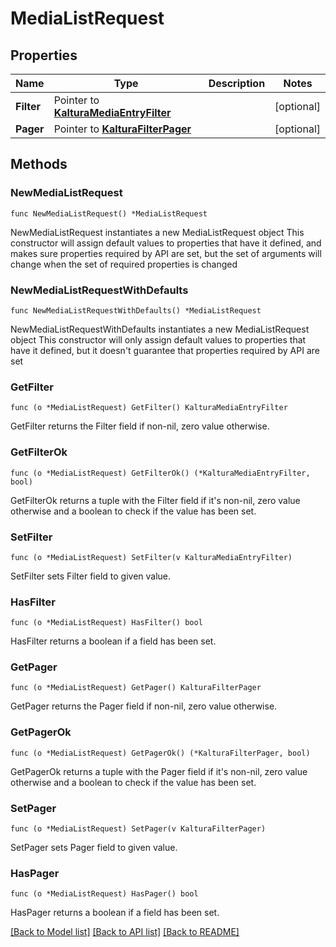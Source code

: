 # MediaListRequest

## Properties

Name | Type | Description | Notes
------------ | ------------- | ------------- | -------------
**Filter** | Pointer to [**KalturaMediaEntryFilter**](KalturaMediaEntryFilter.md) |  | [optional] 
**Pager** | Pointer to [**KalturaFilterPager**](KalturaFilterPager.md) |  | [optional] 

## Methods

### NewMediaListRequest

`func NewMediaListRequest() *MediaListRequest`

NewMediaListRequest instantiates a new MediaListRequest object
This constructor will assign default values to properties that have it defined,
and makes sure properties required by API are set, but the set of arguments
will change when the set of required properties is changed

### NewMediaListRequestWithDefaults

`func NewMediaListRequestWithDefaults() *MediaListRequest`

NewMediaListRequestWithDefaults instantiates a new MediaListRequest object
This constructor will only assign default values to properties that have it defined,
but it doesn't guarantee that properties required by API are set

### GetFilter

`func (o *MediaListRequest) GetFilter() KalturaMediaEntryFilter`

GetFilter returns the Filter field if non-nil, zero value otherwise.

### GetFilterOk

`func (o *MediaListRequest) GetFilterOk() (*KalturaMediaEntryFilter, bool)`

GetFilterOk returns a tuple with the Filter field if it's non-nil, zero value otherwise
and a boolean to check if the value has been set.

### SetFilter

`func (o *MediaListRequest) SetFilter(v KalturaMediaEntryFilter)`

SetFilter sets Filter field to given value.

### HasFilter

`func (o *MediaListRequest) HasFilter() bool`

HasFilter returns a boolean if a field has been set.

### GetPager

`func (o *MediaListRequest) GetPager() KalturaFilterPager`

GetPager returns the Pager field if non-nil, zero value otherwise.

### GetPagerOk

`func (o *MediaListRequest) GetPagerOk() (*KalturaFilterPager, bool)`

GetPagerOk returns a tuple with the Pager field if it's non-nil, zero value otherwise
and a boolean to check if the value has been set.

### SetPager

`func (o *MediaListRequest) SetPager(v KalturaFilterPager)`

SetPager sets Pager field to given value.

### HasPager

`func (o *MediaListRequest) HasPager() bool`

HasPager returns a boolean if a field has been set.


[[Back to Model list]](../README.md#documentation-for-models) [[Back to API list]](../README.md#documentation-for-api-endpoints) [[Back to README]](../README.md)


